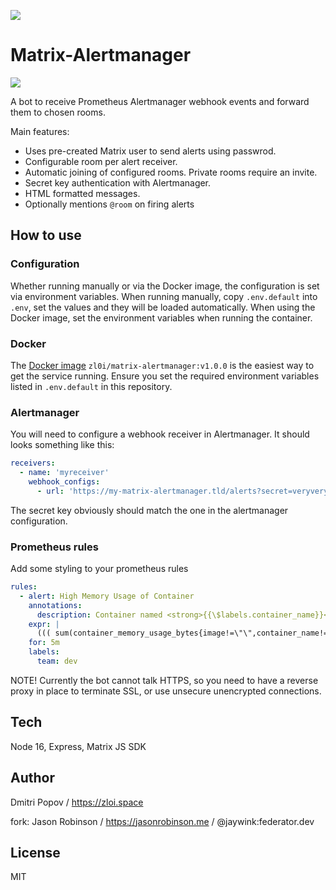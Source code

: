 [![](https://img.shields.io/docker/pulls/zl0i/alertmanager-matrix-forwarder.svg)](https://hub.docker.com/r/zl0i/alertmanager-matrix-forwarder)

# Matrix-Alertmanager

![](./screenshot.png)

A bot to receive Prometheus Alertmanager webhook events and forward them to chosen rooms.

Main features:

- Uses pre-created Matrix user to send alerts using passwrod.
- Configurable room per alert receiver.
- Automatic joining of configured rooms. Private rooms require an invite.
- Secret key authentication with Alertmanager.
- HTML formatted messages.
- Optionally mentions `@room` on firing alerts

## How to use

### Configuration

Whether running manually or via the Docker image, the configuration is set
via environment variables. When running manually, copy `.env.default`
into `.env`, set the values and they will be loaded automatically.
When using the Docker image, set the environment variables when running
the container.

### Docker

The [Docker image](https://hub.docker.com/r/zl0i/alertmanager-matrix-forwarder) `zl0i/matrix-alertmanager:v1.0.0` is the easiest way to get the service running. Ensure you set the required environment variables listed in `.env.default` in this repository.

### Alertmanager

You will need to configure a webhook receiver in Alertmanager. It should looks something like this:

```yaml
receivers:
  - name: 'myreceiver'
    webhook_configs:
      - url: 'https://my-matrix-alertmanager.tld/alerts?secret=veryverysecretkeyhere'
```

The secret key obviously should match the one in the alertmanager configuration.

### Prometheus rules

Add some styling to your prometheus rules

```yaml
rules:
  - alert: High Memory Usage of Container
    annotations:
      description: Container named <strong>{{\$labels.container_name}}</strong> in <strong>{{\$labels.pod_name}}</strong> in <strong>{{\$labels.namespace}}</strong> is using more than 75% of Memory Limit
    expr: |
      ((( sum(container_memory_usage_bytes{image!=\"\",container_name!=\"POD\", namespace!=\"kube-system\"}) by (namespace,container_name,pod_name, instance)  / sum(container_spec_memory_limit_bytes{image!=\"\",container_name!=\"POD\",namespace!=\"kube-system\"}) by (namespace,container_name,pod_name, instance) ) * 100 ) < +Inf ) > 75
    for: 5m
    labels:
      team: dev
```

NOTE! Currently the bot cannot talk HTTPS, so you need to have a reverse proxy in place to terminate SSL, or use unsecure unencrypted connections.

## Tech

Node 16, Express, Matrix JS SDK

## Author

Dmitri Popov / https://zloi.space

fork: Jason Robinson / https://jasonrobinson.me / @jaywink:federator.dev

## License

MIT
